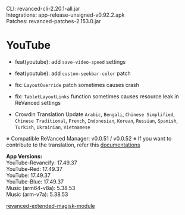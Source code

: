 CLI: revanced-cli-2.20.1-all.jar  
Integrations: app-release-unsigned-v0.92.2.apk  
Patches: revanced-patches-2.153.0.jar  

YouTube
==
- feat(youtube): add `save-video-speed` settings
- feat(youtube): add `custom-seekbar-color` patch

- fix: `LayoutOverride` patch sometimes causes crash
- fix: `TabletLayoutLinks` function sometimes causes resource leak in ReVanced settings

- Crowdin Translation Update
`Arabic`, `Bengali`, `Chinese Simplified`, `Chinese Traditional`, `French`, `Indonesian`, `Korean`, `Russian`, `Spanish`, `Turkish`, `Ukrainian`, `Vietnamese`

※ Compatible ReVanced Manager: v0.0.51 / v0.0.52
※ If you want to contribute to the translation, refer this [documentations](https://telegra.ph/How-to-contribute-to-Crowdin-translations-via-upload-of-stringsxml-file-11-10)
  
**App Versions:**  
YouTube-Revancify: 17.49.37  
YouTube-Red: 17.49.37  
YouTube: 17.49.37  
YouTube-Blue: 17.49.37  
Music (arm64-v8a): 5.38.53  
Music (arm-v7a): 5.38.53  

[revanced-extended-magisk-module](https://github.com/nikhilbadyal/revanced-magisk-module)  
